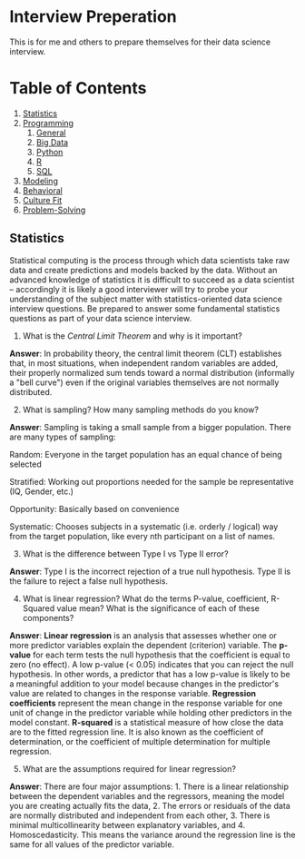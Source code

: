 # Interview Preperation
This is for me and others to prepare themselves for their data science interview.

# Table of Contents
1. [Statistics](#statistics)
2. [Programming](#programming)
    1. [General](#general)
    2. [Big Data](#bigdata)
    3. [Python](#python)
    4. [R](#r)
    5. [SQL](#sql)
3. [Modeling](#modeling)
4. [Behavioral](#behavioral)
5. [Culture Fit](#culturefit)
6. [Problem-Solving](#problemsolving)
    
## Statistics <a name="statistics"></a>
Statistical computing is the process through which data scientists take raw data and create predictions and models backed by the data. Without an advanced knowledge of statistics it is difficult to succeed as a data scientist – accordingly it is likely a good interviewer will try to probe your understanding of the subject matter with statistics-oriented data science interview questions. Be prepared to answer some fundamental statistics questions as part of your data science interview. 

1. What is the *Central Limit Theorem* and why is it important?

**Answer**: In probability theory, the central limit theorem (CLT) establishes that, in most situations, when independent random variables are added, their properly normalized sum tends toward a normal distribution (informally a "bell curve") even if the original variables themselves are not normally distributed.

2. What is sampling? How many sampling methods do you know?

**Answer**: Sampling is taking a small sample from a bigger population. There are many types of sampling:

Random: Everyone in the target population has an equal chance of being selected

Stratified: Working out proportions needed for the sample be representative (IQ, Gender, etc.)

Opportunity: Basically based on convenience

Systematic: Chooses subjects in a systematic (i.e. orderly / logical) way from the target population, like every nth participant on a list of names.

3. What is the difference between Type I vs Type II error?

**Answer**: Type I is the incorrect rejection of a true null hypothesis. Type II is the failure to reject a false null hypothesis.

4. What is linear regression? What do the terms P-value, coefficient, R-Squared value mean? What is the significance of each of these components?

**Answer**: **Linear regression** is an analysis that assesses whether one or more predictor variables explain the dependent (criterion) variable. The **p-value** for each term tests the null hypothesis that the coefficient is equal to zero (no effect). A low p-value (< 0.05) indicates that you can reject the null hypothesis. In other words, a predictor that has a low p-value is likely to be a meaningful addition to your model because changes in the predictor's value are related to changes in the response variable. **Regression coefficients** represent the mean change in the response variable for one unit of change in the predictor variable while holding other predictors in the model constant. **R-squared** is a statistical measure of how close the data are to the fitted regression line. It is also known as the coefficient of determination, or the coefficient of multiple determination for multiple regression.

5. What are the assumptions required for linear regression?

**Answer**: There are four major assumptions: 1. There is a linear relationship between the dependent variables and the regressors, meaning the model you are creating actually fits the data, 2. The errors or residuals of the data are normally distributed and independent from each other, 3. There is minimal multicollinearity between explanatory variables, and 4. Homoscedasticity. This means the variance around the regression line is the same for all values of the predictor variable.

